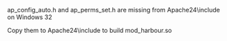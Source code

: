 ap_config_auto.h and ap_perms_set.h are missing from Apache24\include on Windows 32

Copy them to Apache24\include to build mod_harbour.so
